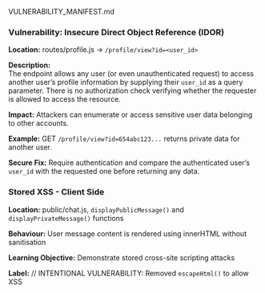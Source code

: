 VULNERABILITY_MANIFEST.md

### Vulnerability: Insecure Direct Object Reference (IDOR)
**Location:** routes/profile.js → `/profile/view?id=<user_id>`

**Description:**  
The endpoint allows any user (or even unauthenticated request) to access another user’s profile information by supplying their `user_id` as a query parameter. There is no authorization check verifying whether the requester is allowed to access the resource.

**Impact:** Attackers can enumerate or access sensitive user data belonging to other accounts.

**Example:** GET `/profile/view?id=654abc123...` returns private data for another user.

**Secure Fix:** Require authentication and compare the authenticated user’s `user_id` with the requested one before returning any data.



### Stored XSS - Client Side
**Location:** public/chat.js, `displayPublicMessage()` and `displayPrivateMessage()` functions

**Behaviour:** 
User message content is rendered using innerHTML without sanitisation

**Learning Objective:** Demonstrate stored cross-site scripting attacks

**Label:** // INTENTIONAL VULNERABILITY: Removed `escapeHtml()` to allow XSS
